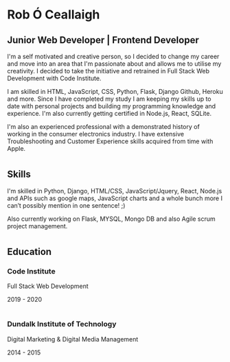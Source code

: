 # Rob Ó Ceallaigh
## Junior Web Developer | Frontend Developer


I'm a self motivated and creative person, so I decided to change my career and move into an area that I'm passionate about and allows me to utilise my creativity. I decided to take the initiative and retrained in Full Stack Web Development with Code Institute.


I am skilled in HTML, JavaScript, CSS, Python, Flask, Django Github, Heroku and more. Since I have completed my study I am keeping my skills up to date with personal projects and building my programming knowledge and experience. I'm also currently getting certified in Node.js, React, SQLite.


I'm also an experienced professional with a demonstrated history of working in the consumer electronics industry. I have extensive Troubleshooting and Customer Experience skills acquired from time with Apple.

#

## Skills

I'm skilled in Python, Django, HTML/CSS, JavaScript/Jquery, React, Node.js and APIs such as google maps, JavaScript charts and a whole bunch more I can’t possibly mention in one sentence! ;)

Also currently working on Flask, MYSQL, Mongo DB and also Agile scrum project management.

#

## Education
### Code Institute

Full Stack Web Development

2019 - 2020

#

### Dundalk Institute of Technology

Digital Marketing & Digital Media Management

2014 - 2015